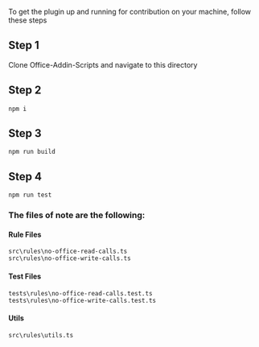 To get the plugin up and running for contribution on your machine, follow these steps

## Step 1
Clone Office-Addin-Scripts and navigate to this directory

## Step 2

```
npm i
```

## Step 3

```
npm run build
```

## Step 4

```
npm run test
```

### The files of note are the following:

#### Rule Files
```
src\rules\no-office-read-calls.ts
src\rules\no-office-write-calls.ts
```

#### Test Files
```
tests\rules\no-office-read-calls.test.ts
tests\rules\no-office-write-calls.test.ts
```

#### Utils
```
src\rules\utils.ts
```